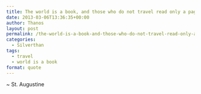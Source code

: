 ```yaml
---
title: The world is a book, and those who do not travel read only a page
date: 2013-03-06T13:36:35+00:00
author: Thanos
layout: post
permalink: /the-world-is-a-book-and-those-who-do-not-travel-read-only-a-page/
categories:
  - Silverthan
tags:
  - travel
  - world is a book
format: quote
---
```

~ St. Augustine